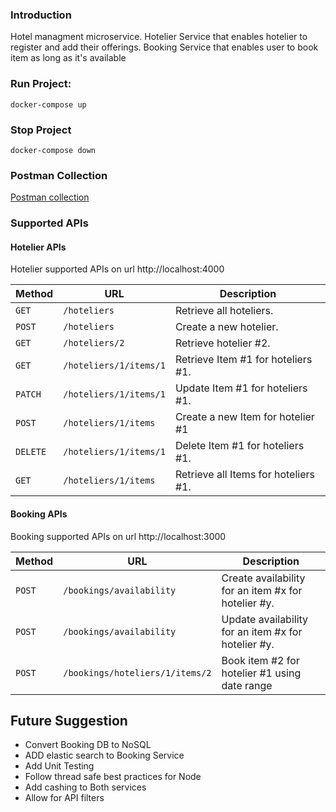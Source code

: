 ### Introduction
Hotel managment microservice. Hotelier Service that enables hotelier to register and add their offerings. Booking Service that enables user to book item as long as it's available
### Run Project:

    docker-compose up

### Stop Project

    docker-compose down
### Postman Collection
[Postman collection](https://github.com/Gehad66/Hotel-Management-Backend/tree/main/e2e)
### Supported APIs
#### Hotelier APIs
Hotelier supported APIs on url http://localhost:4000

| Method   | URL                                      | Description                              |
| -------- | ---------------------------------------- | ---------------------------------------- |
| `GET`    | `/hoteliers`                             | Retrieve all hoteliers.                      |
| `POST`   | `/hoteliers`                             | Create a new hotelier.                       |
| `GET`    | `/hoteliers/2`                          | Retrieve hotelier #2.                       |
| `GET`    | `/hoteliers/1/items/1`                          | Retrieve Item #1 for hoteliers  #1.                       |
| `PATCH`  | `/hoteliers/1/items/1`                          | Update Item #1 for hoteliers  #1.                 |
| `POST`   | `/hoteliers/1/items`                 | Create a new Item for hotelier #1                   |
| `DELETE`  | `/hoteliers/1/items/1`                          | Delete Item #1 for hoteliers  #1.   |
| `GET`    | `/hoteliers/1/items` | Retrieve all Items for hoteliers  #1.  |

#### Booking APIs
Booking supported APIs on url http://localhost:3000

| Method   | URL                                      | Description                              |
| -------- | ---------------------------------------- | ---------------------------------------- |
| `POST`    | `/bookings/availability`                             | Create availability for an item #x for hotelier #y.                      |
| `POST`   | `/bookings/availability`                             | Update availability for an item #x for hotelier #y.                       |
| `POST`    | `/bookings/hoteliers/1/items/2`                          | Book item #2 for hotelier #1 using date range                      |
## Future Suggestion
    
   - Convert Booking DB to NoSQL
   - ADD elastic search to Booking Service
   - Add Unit Testing
   - Follow thread safe best practices for Node
   - Add cashing to Both services
   - Allow for API filters